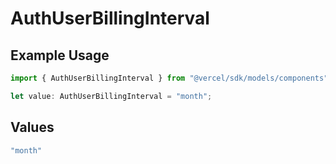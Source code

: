 # AuthUserBillingInterval

## Example Usage

```typescript
import { AuthUserBillingInterval } from "@vercel/sdk/models/components";

let value: AuthUserBillingInterval = "month";
```

## Values

```typescript
"month"
```